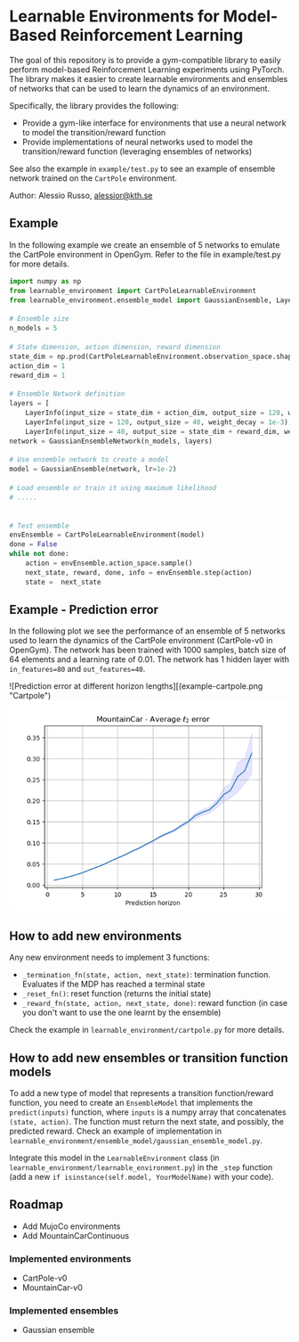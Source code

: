 # Learnable Environments for Model-Based Reinforcement Learning

The goal of this repository is to provide a gym-compatible library to easily perform model-based Reinforcement Learning experiments using PyTorch.
The library makes it easier to create learnable environments and ensembles of networks that can be used to learn the dynamics of an environment.

Specifically, the library provides the following:

- Provide a gym-like interface for environments that use a neural network to model the transition/reward function
- Provide implementations of neural networks used to model the transition/reward function (leveraging ensembles of networks)

See also the example in `example/test.py` to see an example of ensemble network trained on the `CartPole` environment.

Author: Alessio Russo, alessior@kth.se

## Example

In the following example we create an ensemble of 5 networks to emulate the CartPole environment in OpenGym. Refer to the file in example/test.py for more details.

```python
import numpy as np
from learnable_environment import CartPoleLearnableEnvironment
from learnable_environment.ensemble_model import GaussianEnsemble, LayerInfo, GaussianEnsembleNetwork

# Ensemble size
n_models = 5

# State dimension, action dimension, reward dimension
state_dim = np.prod(CartPoleLearnableEnvironment.observation_space.shape)
action_dim = 1
reward_dim = 1

# Ensemble Network definition
layers = [
    LayerInfo(input_size = state_dim + action_dim, output_size = 120, weight_decay = 1e-3), 
    LayerInfo(input_size = 120, output_size = 40, weight_decay = 1e-3),
    LayerInfo(input_size = 40, output_size = state_dim + reward_dim, weight_decay = 5e-4)]
network = GaussianEnsembleNetwork(n_models, layers)

# Use ensemble network to create a model
model = GaussianEnsemble(network, lr=1e-2)

# Load ensemble or train it using maximum likelihood
# .....


# Test ensemble
envEnsemble = CartPoleLearnableEnvironment(model)
done = False
while not done:
    action = envEnsemble.action_space.sample()
    next_state, reward, done, info = envEnsemble.step(action)
    state =  next_state

```

## Example - Prediction error

In the following plot we see the performance of an ensemble of 5 networks used to learn the dynamics of the CartPole environment (CartPole-v0 in OpenGym). The network has been trained with 1000 samples, batch size of 64 elements and a learning rate of 0.01. The network has 1 hidden layer with `in_features=80` and `out_features=40`.

![Prediction error at different horizon lengths][(example-cartpole.png "Cartpole") ![alt-text-2](example-mountaincar.png "MountainCar")

## How to add new environments

Any new environment needs to implement 3 functions:

- `_termination_fn(state, action, next_state)`: termination function. Evaluates if the MDP has reached a terminal state
- `_reset_fn()`: reset function (returns the initial state)
- `_reward_fn(state, action, next_state, done)`: reward function (in case you don't want to use the one learnt by the ensemble)

Check the example in `learnable_environment/cartpole.py` for more details.

## How to add new ensembles or transition function models

To add a new type of model that represents a transition function/reward function, you need to create an `EnsembleModel` that implements the `predict(inputs)` function, where `inputs` is a numpy array that concatenates `(state, action)`. The function must return the next state, and possibly, the predicted reward. Check an example of implementation in `learnable_environment/ensemble_model/gaussian_ensemble_model.py`.

Integrate this model in the `LearnableEnvironment` class (in `learnable_environment/learnable_environment.py`) in the `_step` function (add a new `if isinstance(self.model, YourModelName)` with your code).

## Roadmap

- Add MujoCo environments
- Add MountainCarContinuous

### Implemented environments

- CartPole-v0
- MountainCar-v0

### Implemented ensembles

- Gaussian ensemble